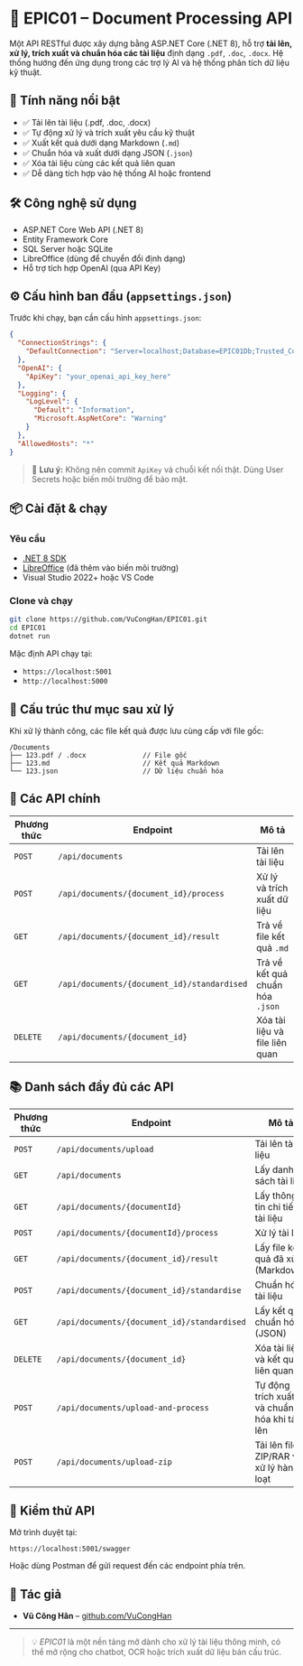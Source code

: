 # 📄 EPIC01 – Document Processing API

Một API RESTful được xây dựng bằng ASP.NET Core (.NET 8), hỗ trợ **tải lên, xử lý, trích xuất và chuẩn hóa các tài liệu** định dạng `.pdf`, `.doc`, `.docx`. Hệ thống hướng đến ứng dụng trong các trợ lý AI và hệ thống phân tích dữ liệu kỹ thuật.

## 🚀 Tính năng nổi bật

- ✅ Tải lên tài liệu (.pdf, .doc, .docx)
- ✅ Tự động xử lý và trích xuất yêu cầu kỹ thuật
- ✅ Xuất kết quả dưới dạng Markdown (`.md`)
- ✅ Chuẩn hóa và xuất dưới dạng JSON (`.json`)
- ✅ Xóa tài liệu cùng các kết quả liên quan
- ✅ Dễ dàng tích hợp vào hệ thống AI hoặc frontend

## 🛠️ Công nghệ sử dụng

- ASP.NET Core Web API (.NET 8)
- Entity Framework Core
- SQL Server hoặc SQLite
- LibreOffice (dùng để chuyển đổi định dạng)
- Hỗ trợ tích hợp OpenAI (qua API Key)

## ⚙️ Cấu hình ban đầu (`appsettings.json`)

Trước khi chạy, bạn cần cấu hình `appsettings.json`:

```json
{
  "ConnectionStrings": {
    "DefaultConnection": "Server=localhost;Database=EPIC01Db;Trusted_Connection=True;"
  },
  "OpenAI": {
    "ApiKey": "your_openai_api_key_here"
  },
  "Logging": {
    "LogLevel": {
      "Default": "Information",
      "Microsoft.AspNetCore": "Warning"
    }
  },
  "AllowedHosts": "*"
}
```

> 🔐 **Lưu ý:** Không nên commit `ApiKey` và chuỗi kết nối thật. Dùng User Secrets hoặc biến môi trường để bảo mật.

## 📦 Cài đặt & chạy

### Yêu cầu

- [.NET 8 SDK](https://dotnet.microsoft.com/download)
- [LibreOffice](https://www.libreoffice.org/) (đã thêm vào biến môi trường)
- Visual Studio 2022+ hoặc VS Code

### Clone và chạy

```bash
git clone https://github.com/VuCongHan/EPIC01.git
cd EPIC01
dotnet run
```

Mặc định API chạy tại:
- `https://localhost:5001`
- `http://localhost:5000`

## 📂 Cấu trúc thư mục sau xử lý

Khi xử lý thành công, các file kết quả được lưu cùng cấp với file gốc:

```
/Documents
├── 123.pdf / .docx              // File gốc
├── 123.md                       // Kết quả Markdown
└── 123.json                     // Dữ liệu chuẩn hóa
```

## 🔌 Các API chính

| Phương thức | Endpoint                                      | Mô tả |
|------------|-----------------------------------------------|-------|
| `POST`     | `/api/documents`                              | Tải lên tài liệu |
| `POST`     | `/api/documents/{document_id}/process`        | Xử lý và trích xuất dữ liệu |
| `GET`      | `/api/documents/{document_id}/result`         | Trả về file kết quả `.md` |
| `GET`      | `/api/documents/{document_id}/standardised`   | Trả về kết quả chuẩn hóa `.json` |
| `DELETE`   | `/api/documents/{document_id}`                | Xóa tài liệu và file liên quan |

## 📚 Danh sách đầy đủ các API

| Phương thức | Endpoint                                         | Mô tả |
|------------|--------------------------------------------------|-------|
| `POST`     | `/api/documents/upload`                          | Tải lên tài liệu |
| `GET`      | `/api/documents`                                 | Lấy danh sách tài liệu |
| `GET`      | `/api/documents/{documentId}`                    | Lấy thông tin chi tiết tài liệu |
| `POST`     | `/api/documents/{documentId}/process`            | Xử lý tài liệu |
| `GET`      | `/api/documents/{document_id}/result`            | Lấy file kết quả đã xử lý (Markdown) |
| `POST`     | `/api/documents/{document_id}/standardise`       | Chuẩn hóa tài liệu |
| `GET`      | `/api/documents/{document_id}/standardised`      | Lấy kết quả chuẩn hóa (JSON) |
| `DELETE`   | `/api/documents/{document_id}`                   | Xóa tài liệu và kết quả liên quan |
| `POST`     | `/api/documents/upload-and-process`              | Tự động trích xuất và chuẩn hóa khi tải lên |
| `POST`     | `/api/documents/upload-zip`                      | Tải lên file ZIP/RAR và xử lý hàng loạt |

## 🧪 Kiểm thử API

Mở trình duyệt tại:

```
https://localhost:5001/swagger
```

Hoặc dùng Postman để gửi request đến các endpoint phía trên.

## 👤 Tác giả

- **Vũ Công Hân** – [github.com/VuCongHan](https://github.com/VuCongHan)

---

> 💡 *EPIC01* là một nền tảng mở dành cho xử lý tài liệu thông minh, có thể mở rộng cho chatbot, OCR hoặc trích xuất dữ liệu bán cấu trúc.
